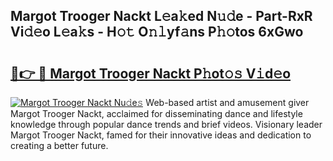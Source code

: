 ## Margot Trooger Nackt L𝚎a𝚔ed N𝚞𝚍e - Part-RxR Vi𝚍𝚎o L𝚎a𝚔s - H𝚘𝚝 O𝚗𝚕yf𝚊ns P𝚑𝚘tos 6xGwo

# <h2><a href="http://kfa8hn.oniu.top/?m=Margot+Trooger+Nackt">🔗👉 🔴 Margot Trooger Nackt P𝚑ot𝚘𝚜 V𝚒d𝚎o</a></h2>

[![Margot Trooger Nackt Nu𝚍e𝚜](https://i.imgur.com/0qMVB7G.gif)](http://kfa8hn.oniu.top/?m=Margot+Trooger+Nackt)
Web-based artist and amusement giver Margot Trooger Nackt, acclaimed for disseminating dance and lifestyle knowledge through popular dance trends and brief videos. Visionary leader Margot Trooger Nackt, famed for their innovative ideas and dedication to creating a better future.  

